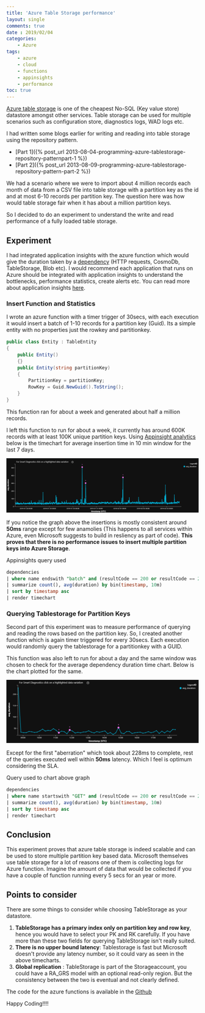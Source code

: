```yaml
---
title: 'Azure Table Storage performance'
layout: single
comments: true
date : 2019/02/04
categories:
    - Azure
tags:
    - azure
    - cloud
    - functions
    - appinsights
    - performance
toc: true
---
```


[Azure table storage](https://docs.microsoft.com/en-in/azure/storage/tables/table-storage-overview) is one of the cheapest No-SQL (Key value store) datastore amongst other services. Table storage can be used for multiple scenarios such as configuration store, diagnostics logs, WAD logs etc.

I had written some blogs earlier for writing and reading into table storage using the repository pattern.
* [Part 1]({% post_url 2013-08-04-programming-azure-tablestorage-repository-patternpart-1 %})
* [Part 2]({% post_url 2013-08-09-programming-azure-tablestorage-repository-pattern-part-2 %})

We had a scenario where we were to import about 4 million records each month of data from a CSV file into table storage with a partition key as the id and at most 6-10 records per partition key. The question here was how would table storage fair when it has about a million partition keys.

So I decided to do an experiment to understand the write and read performance of a fully loaded table storage.

## Experiment

I had integrated application insights with the azure function which would give the duration taken by a [dependency](https://docs.microsoft.com/en-us/azure/azure-monitor/app/asp-net-dependencies) (HTTP requests, CosmoDb, TableStorage, Blob etc). I would recommend each application that runs on Azure should be integrated with application insights to understand the bottlenecks, performance statistics, create alerts etc. You can read more about application insights [here](https://docs.microsoft.com/en-us/azure/azure-monitor/app/app-insights-overview).

### Insert Function and Statistics

I wrote an azure function with a timer trigger of 30secs, with each execution it would insert a batch of 1-10 records for a partition key (Guid). Its a simple entity with no properties just the rowkey and partitionkey.

```csharp
public class Entity : TableEntity
{
    public Entity()
    {}
    public Entity(string partitionKey)
    {
        PartitionKey = partitionKey;
        RowKey = Guid.NewGuid().ToString();
    }
}
```

This function ran for about a week and generated about half a million records.

I left this function to run for about a week, it currently has around 600K records with at least 100K unique partition keys. Using [Appinsight analytics](https://docs.microsoft.com/en-us/azure/azure-monitor/app/analytics) below is the timechart for average insertion time in 10 min window for the last 7 days.

![Timechart for insertion](/assets/images/tspinsertgraph.PNG)

If you notice the graph above the insertions is mostly consistent around **50ms** range except for few anamolies (This happens to all services within Azure, even Microsoft suggests to build in resliency as part of code). **This proves that there is no performance issues to insert multiple partition keys into Azure Storage**.

Appinsights query used

```sql
dependencies
| where name endswith "batch" and (resultCode == 200 or resultCode == 202 or resultCode == 204) and success == 'True' 
| summarize count(), avg(duration) by bin(timestamp, 10m)  
| sort by timestamp asc 
| render timechart 
```

### Querying Tablestorage for Partition Keys

Second part of this experiment was to measure performance of querying and reading the rows based on the partition key. So, I created another function which is again timer triggered for every 30secs. Each execution would randomly query the tablestorage for a partitionkey with a GUID.

This function was also left to run for about a day and the same window was chosen to check for the average dependency duration time chart. Below is the chart plotted for the same.

![Timechart for reading](/assets/images/tspreadgraph.PNG)

Except for the first "aberration" which took about 228ms to complete, rest of the queries executed well within **50ms** latency. Which I feel is optimum considering the SLA.

Query used to chart above graph

```sql
dependencies
| where name startswith "GET" and (resultCode == 200 or resultCode == 202 or resultCode == 204) and success == 'True' 
| summarize count(), avg(duration) by bin(timestamp, 10m)  
| sort by timestamp asc 
| render timechart 
```

## Conclusion
This experiment proves that azure table storage is indeed scalable and can be used to store multiple partition key based data. Microsoft themselves use table storage for a lot of reasons one of them is collecting logs for Azure function. Imagine the amount of data that would be collected if you have a couple of function running every 5 secs for an year or more.

## Points to consider

There are some things to consider while choosing TableStorage as your datastore.

1. **TableStorage has a primary index only on partition key and row key**, hence you would have to select your PK and RK carefully. If you have more than these two fields for querying TableStorage isn't really suited.
2. **There is no upper bound latency**: Tablestorage is fast but Microsoft doesn't provide any latency number, so it could vary as seen in the above timecharts.
3. **Global replication** : TableStorage is part of the Storageaccount, you could have a RA_GRS model with an optional read-only region. But the consistency between the two is eventual and not clearly defined.

The code for the azure functions is available in the [Github](https://github.com/pratap-dotnet/tablestorage-performance)

Happy Coding!!!!